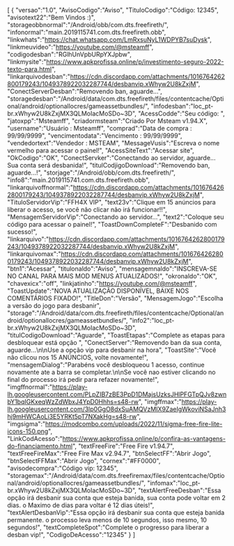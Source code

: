 [ { "versao":"1.0", "AvisoCodigo":"Aviso", "TituloCodigo":"Código: 12345", "avisotext22":"Bem Vindos :)", "storageobbnormal":"/Android/obb/com.dts.freefireth/", "infonormal":"main.2019115741.com.dts.freefireth.obb", "linkwhats":"https://chat.whatsapp.com/LmRxsuNyL1WDPYB7suDysk", "linkmeuvideo":"https://youtube.com/@msteamff", "codigodesban":"RGlhUnVpbURpYXJpbw", "linkmysite":"https://www.apkprofissa.online/p/investimento-seguro-2022-texto-para.html", "linkarquivodesban":"https://cdn.discordapp.com/attachments/1016764262800179243/1049378922032287744/desbanvip.xWhyw2U8kZxjM", "ConectServerDesban":"Removendo ban, aguarde...", "storagedesban":"/Android/data/com.dts.freefireth/files/contentcache/Optional/android/optionallocres/gameassetbundles/", "infodesban":"loc_pt-br.xWhyw2U8kZxjMX3QLMoIacMoSDo~3D", "AcessCodde":"Seu código: ", "jatoxpp":"Msteamff", "criadormsteam":"Criado Por Msteam v1.94.X", "username":"Usuário : Msteamff", "comprad":"Data de compra : 99/99/9999", "vencimentodata":"Vencimento : 99/99/9999", "vendedortext":"Vendedor : MSTEAM", "MessageVusis":"Escreva o nome vermelho para acessar o painel!", "AcessSiteText":"Acessar site", "OkCodigo":"OK", "ConectServker":"Conectando ao servidor, aguarde... Sua conta será desbanida!", "titulCodjigoDownload":"Removendo ban, aguarde...!", "storjage":"/Android/obb/com.dts.freefireth/", "info8":"main.2019115741.com.dts.freefireth.obb", "linkarquivoffnormal":"https://cdn.discordapp.com/attachments/1016764262800179243/1049378922032287744/desbanvip.xWhyw2U8kZxjM", "TituloServidorVip":"FFH4X VIP", "text23v":"Clique em 15 anúncios para liberar o acesso, se você não clicar não irá funcionar!!", "MensagemServidorVip":"Conectando ao servidor...", "text2":"Coloque seu código para acessar o painel!", "ToastDownCompleteF":"Desbanido com sucesso!", "linkarquivo":"https://cdn.discordapp.com/attachments/1016764262800179243/1049378922032287744/desbanvip.xWhyw2U8kZxjM", "linkarquivomax":"https://cdn.discordapp.com/attachments/1016764262800179243/1049378922032287744/desbanvip.xWhyw2U8kZxjM", "btn1":"Acessar", "titulonaldo":"Aviso", "mensagemnaldo":"INSCREVA-SE NO CANAL PARA MAIS MOD MENUS ATUALIZADOS!", "okronaldo":"OK", "chavexicx":"off", "linkjatinho":"https://youtube.com/@msteamff", "ToastUpdate":"NOVA ATUALIZAÇÃO DISPONÍVEL, BAIXE NOS COMENTÁRIOS FIXADO!", "TitleDon":"Versão", "MensagemJogo":"Escolha a versão do jogo para desbanir", "storage":"/Android/data/com.dts.freefireth/files/contentcache/Optional/android/optionallocres/gameassetbundles/", "info2":"loc_pt-br.xWhyw2U8kZxjMX3QLMoIacMoSDo~3D", "titulCodigoDownload":"Aguarde", "ToastEtapas":"Complete as etapas para desbloquear está opção ", "ConectServer":"Removendo ban da sua conta, aguarde...\n\nUse a opção vip para desbanir na hora", "ToastSite":"Você não clicou nos 15 ANÚNCIOS, volte novamente!", "mensagemDialog":"Parabéns você desbloqueou 1 acesso, continue novamente ate a barra se completar.\n\nSe você nao estiver clicando no final do processo irá pedir para refazer novamente!", "imgffnormal":"https://play-lh.googleusercontent.com/PLpZIB7zBE3PpD1DMajsUzksJHlPFGTpQJv8zwnbY1bqIGKxeqWzZdWbxJ4YpD0Hhhs=s48-rw", "imgffmax":"https://play-lh.googleusercontent.com/3lp0GgO8dxSuAMQVzMIX9ZaeIgWkoviNSaJnh3hj9mHWCAoLi3E5YRKt5pT7NXakHg=s48-rw", "imgsigma":"https://modcombo.com/uploads/2022/11/sigma-free-fire-lite-icons-150.png", "LinkCodAcesso":"https://www.apkprofissa.online/p/confira-as-vantagens-do-financiamento.html", "textFreeFire":"Free Fire v1.94.7", "textFreeFireMax":"Free Fire Max v2.94.7", "btnSelectFF":"Abrir Jogo", "btnSelectFFMax":"Abrir Jogo", "cornex":"#FF0000", "avisodecompra":"Código vip: 12345", "storagemax":"/Android/data/com.dts.freefiremax/files/contentcache/Optional/android/optionallocres/gameassetbundles/", "infomax":"loc_pt-br.xWhyw2U8kZxjMX3QLMoIacMoSDo~3D", "textAlertFreeDesban":"Essa opção irá desbanir sua conta que esteja banida, sua conta pode voltar em 2 dias. o Maximo de dias para voltar é 12 dias úteis!", "textAlertDesbanVip":"Essa opção irá desbanir sua conta que esteja banida permanente. o processo leva menos de 10 segundos, isso mesmo, 10 segundos!", "textCompleteSpot":"Complete o progresso para liberar a desban vip!", "CodigoDeAcesso":"12345" } ]
